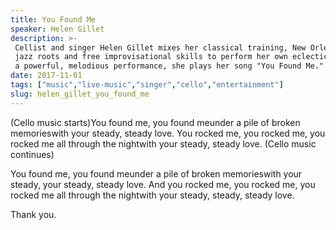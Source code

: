 ```yaml
---
title: You Found Me
speaker: Helen Gillet
description: >-
 Cellist and singer Helen Gillet mixes her classical training, New Orleans-based
 jazz roots and free improvisational skills to perform her own eclectic music. In
 a powerful, melodious performance, she plays her song "You Found Me."
date: 2017-11-01
tags: ["music","live-music","singer","cello","entertainment"]
slug: helen_gillet_you_found_me
---
```


(Cello music starts)You found me, you found meunder a pile of broken memorieswith your
steady, steady love. You rocked me, you rocked me, you rocked me all through the nightwith
your steady, steady love. (Cello music continues)

You found me, you found meunder a pile of broken memorieswith your steady, your steady,
steady love. And you rocked me, you rocked me, you rocked me all through the nightwith
your steady, steady, steady love. 

Thank you. 

<!--
ad_duration=3.33
comment_count=6
event="TEDWomen 2017"
external_start_time=0
intro_duration=11.82
is_subtitle_required="False"
is_talk_featured="True"
language="en"
language_swap="False"
native_language="en"
number_of_related_talks=6
number_of_speakers=1
number_of_subtitled_videos=29
number_of_tags=5
number_of_talk_download_languages=30
number_of_talk_more_resources=0
number_of_talk_recommendations=0
number_of_talks_take_actions=0
post_ad_duration=0.83
published_timestamp="2018-05-18 12:47:44"
recording_date="2017-11-01"
speaker_description="Cellist"
speaker_is_published=1
speaker_name="Helen Gillet"
talk_name="You Found Me"
talks_tags=["music","live-music","singer","cello","entertainment"]
url_photo_speaker="https://pe.tedcdn.com/images/ted/ba0b8f0230623ba64aa96505e860830209c6c8bd_254x191.jpg"
url_photo_talk="https://s3.amazonaws.com/talkstar-photos/uploads/2850c8e8-8fcc-496e-8b4d-76ecc00e344d/HelenGillet_2017W-embed.jpg"
url_webpage="https://www.ted.com/talks/helen_gillet_you_found_me"
video_type_name="TED Stage Talk"
-->